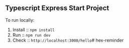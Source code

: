 ## Typescript Express Start Project

To run locally:

1. Install :: `npm install`
2. Run :: `npm run dev`
3. Check :: `http://localhost:3000/hello`# hex-reminder
